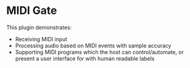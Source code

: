 # MIDI Gate

This plugin demonstrates:

* Receiving MIDI input
* Processing audio based on MIDI events with sample accuracy
* Supporting MIDI programs which the host can control/automate, or present a user interface for with human readable labels
